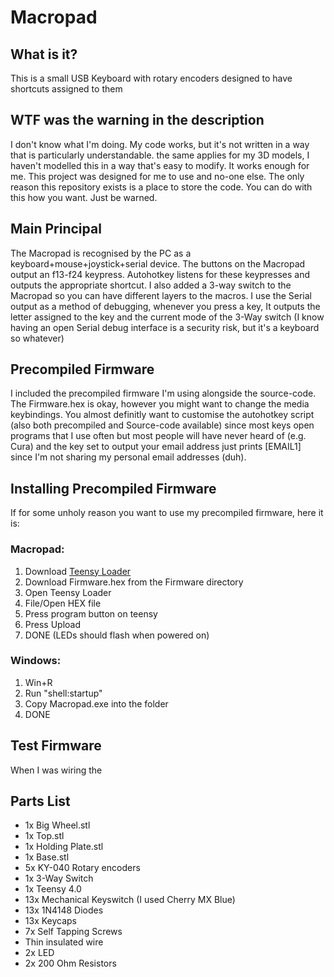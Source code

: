# Macropad
## What is it?
This is a small USB Keyboard with rotary encoders designed to have shortcuts assigned to them
## WTF was the warning in the description
I don't know what I'm doing. My code works, but it's not written in a way that is particularly understandable. the same applies for my 3D models, I haven't modelled this in a way that's easy to modify. It works enough for me. This project was designed for me to use and no-one else. The only reason this repository exists is a place to store the code. You can do with this how you want. Just be warned.
## Main Principal
The Macropad is recognised by the PC as a keyboard+mouse+joystick+serial device. The buttons on the Macropad output an f13-f24 keypress. Autohotkey listens for these keypresses and outputs the appropriate shortcut. I also added a 3-way switch to the Macropad so you can have different layers to the macros. I use the Serial output as a method of debugging, whenever you press a key, It outputs the letter assigned to the key and the current mode of the 3-Way switch (I know having an open Serial debug interface is a security risk, but it's a keyboard so whatever)
## Precompiled Firmware
I included the precompiled firmware I'm using alongside the source-code. The Firmware.hex is okay, however you might want to change the media keybindings. You almost definitly want to customise the autohotkey script (also both precompiled and Source-code available) since most keys open programs that I use often but most people will have never heard of (e.g. Cura) and the key set to output your email address just prints [EMAIL1] since I'm not sharing my personal email addresses (duh).
## Installing Precompiled Firmware
If for some unholy reason you want to use my precompiled firmware, here it is:
### Macropad:
  1. Download [Teensy Loader](https://www.pjrc.com/teensy/teensy.exe)
  2. Download Firmware.hex from the Firmware directory
  3. Open Teensy Loader
  4. File/Open HEX file
  5. Press program button on teensy
  6. Press Upload
  7. DONE (LEDs should flash when powered on)
### Windows:
  1. Win+R
  2. Run "shell:startup"
  3. Copy Macropad.exe into the folder
  4. DONE
## Test Firmware
When I was wiring the 
## Parts List
- 1x Big Wheel.stl
- 1x Top.stl
- 1x Holding Plate.stl
- 1x Base.stl
- 5x KY-040 Rotary encoders
- 1x 3-Way Switch
- 1x Teensy 4.0
- 13x Mechanical Keyswitch (I used Cherry MX Blue)
- 13x 1N4148 Diodes
- 13x Keycaps
- 7x Self Tapping Screws
- Thin insulated wire
- 2x LED
- 2x 200 Ohm Resistors
